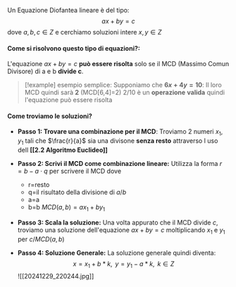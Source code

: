 Un Equazione Diofantea lineare è del tipo:
$$ax+by=c$$
dove $a,b,c \in Z$ e cerchiamo soluzioni intere $x,y \in Z$

#### Come si risolvono questo tipo di equazioni?:
L'equazione $ax+by=c$  **può essere risolta** solo se il MCD (Massimo Comun Divisore) di a e b **divide c**.
>[!example] esempio semplice:
>Supponiamo che **$6x+4y=10$**:
>Il loro MCD quindi sarà **2**                               (MCD[6,4]=2)
>2/10 è un **operazione** **valida** quindi l'equazione può essere risolta

#### Come troviamo le soluzioni?
- **Passo 1: Trovare una combinazione per il MCD**: 
	Troviamo 2 numeri $x_{1},y_{1}$ tali che $\frac{r}{a}$ sia una divisone **senza resto** attraverso l uso dell **[[2.2 Algoritmo Euclideo]]** 

- **Passo 2: Scrivi il MCD come combinazione lineare:**
	Utilizza la forma   $r=b−a⋅q$   per scrivere il MCD dove 
	- r=resto
	- q=il risultato della divisione di $a/b$ 
	- a=a
	- b=b
		$MCD(a,b)=ax_{1}+by_{1}$

- **Passo 3: Scala la soluzione:**
	Una volta appurato che il MCD divide $c$, troviamo una soluzione dell'equazione $ax+by=c$ moltiplicando $x_{1}$	e $y_{1}$ per $c/MCD(a,b)$

- **Passo 4: Soluzione Generale:**
	La soluzione generale quindi diventa:
	$$x=x_{1}+b*k, \text{ }\text{ }\text{ }\text{ }\text{ }\text{ }\text{ }\text{ }\text{ }\text{ }  y=y_{1}-a*k, \text{ }\text{ }\text{ }\text{ }\text{ }\text{ }\text{ }\text{ } k \in Z$$
	![[20241229_220244.jpg]]
